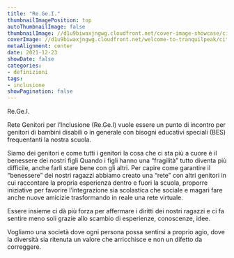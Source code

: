 ```yaml
---
title: "Re.Ge.I."
thumbnailImagePosition: top
autoThumbnailImage: false
thumbnailImage: //d1u9biwaxjngwg.cloudfront.net/cover-image-showcase/city-750.jpg
coverImage: //d1u9biwaxjngwg.cloudfront.net/welcome-to-tranquilpeak/city.jpg
metaAlignment: center
date: 2021-12-23
showDate: false
categories:
- definizioni
tags:
- inclusione
showPagination: false
---
```


Re.Ge.I.

Rete Genitori per l’Inclusione (Re.Ge.I) vuole essere un punto di incontro per genitori di bambini disabili o in generale con bisogni educativi speciali (BES) frequentanti la nostra scuola. 

<!--more-->
Siamo dei genitori e come tutti i genitori la cosa che ci  sta più a cuore è il benessere dei nostri figli Quando i figli hanno una “fragilità” tutto diventa più difficile, anche farli stare bene con gli altri. Per capire come garantire il “benessere” dei nostri ragazzi abbiamo creato una “rete” con altri genitori in cui raccontare la propria esperienza dentro e fuori la scuola, proporre iniziative per favorire l’integrazione sia scolastica che sociale e magari fare anche nuove amicizie trasformando in reale una rete virtuale. 

Essere insieme ci dà più forza per affermare i diritti dei nostri ragazzi e ci fa sentire meno soli grazie allo scambio di esperienze, conoscenze, idee.

Vogliamo una società dove ogni persona possa sentirsi a proprio agio, dove la diversità sia ritenuta un valore che arricchisce e non un difetto da correggere.

